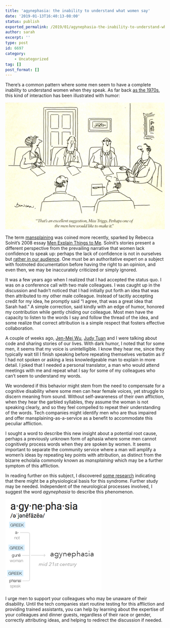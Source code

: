 ```yaml
---
title: 'agynephasia: the inability to understand what women say'
date: '2019-01-13T16:40:13-08:00'
status: publish
exported_permalink: /2019/01/agynephasia-the-inability-to-understand-what-women-say
author: sarah
excerpt: ''
type: post
id: 6697
category:
    - Uncategorized
tag: []
post_format: []
---
```

There’s a common pattern where some men seem to have a complete inability to understand women when they speak. As far back [as the 1970s](http://answers.google.com/answers/threadview/id/609976.html), this kind of interaction has been illustrated with humor:

[![an excellent suggestion, Miss Triggs. Perhaps one of the men here would like to make it](../../../uploads/2019/01/ms-triggs.jpg)](https://punch.photoshelter.com/image/I0000eHEXGJ_wImQ)

The term [mansplaining](https://thenib.com/mansplaining-explained) was coined more recently, sparked by Rebecca Solnit’s 2008 essay [Men Explain Things to Me](https://www.commondreams.org/views/2008/04/13/men-explain-things-me-facts-didnt-get-their-way). Solnit’s stories present a different perspective from the prevailing narrative that women lack confidence to speak up: perhaps the lack of confidence is not in ourselves but [rather in our audience](https://hbr.org/2018/03/is-the-confidence-gap-between-men-and-women-a-myth). One must be an authoritative expert on a subject with footnoted documentation before having the right to an opinion, and even then, we may be inaccurately criticized or simply ignored.

It was a few years ago when I realized that I had accepted the status quo. I was on a conference call with two male colleagues. I was caught up in the discussion and hadn’t noticed that I had initially put forth an idea that was then attributed to my other male colleague. Instead of tacitly accepting credit for my idea, he promptly said “I agree, that was a great idea that Sarah had.” A simple correction, said kindly with an edge of humor, honored my contribution while gently chiding our colleague. Most men have the capacity to listen to the words I say and follow the thread of the idea, and some realize that correct attribution is a simple respect that fosters effective collaboration.

A couple of weeks ago, [Jen-Mei Wu](https://twitter.com/jenmeiwu), [Judy Tuan](https://twitter.com/judytuna) and I were talking about code and sharing stories of our lives. With dark humor, I noted that for some men, it seems that my voice is unintelligible. I know they hear me, since they typically wait till I finish speaking before repeating themselves verbatim as if I had not spoken or asking a less knowledgeable man to explain in more detail. I joked that I needed a personal translator, a man who would attend meetings with me and repeat what I say for some of my colleagues who can’t seem to understand my words.

We wondered if this behavior might stem from the need to compensate for a cognitive disability where some men can hear female voices, yet struggle to discern meaning from sound. Without self-awareness of their own affliction, when they hear the garbled syllables, they assume the woman is not speaking clearly, and so they feel compelled to repeat their understanding of the words. Tech companies might identify men who are thus impaired and offer mansplaining-as-a-service as a benefit to accommodate this peculiar affliction.

I sought a word to describe this new insight about a potential root cause, perhaps a previously unknown form of aphasia where some men cannot cognitively process words when they are spoken by women. It seems important to separate the community service where a man will amplify a women’s ideas by repeating key points with attribution, as distinct from the bizarre echolalia commonly known as *mansplaining* which may be a further symptom of this affliction.

In reading further on this subject, I discovered [some research](https://www.researchgate.net/publication/268749059_Discrimination_of_voice_gender_in_the_human_auditory_cortex) indicating that there might be a physiological basis for this syndrome. Further study may be needed. Independent of the neurological processes involved, I suggest the word *agynephasia* to describe this phenomenon.

![agynephasia greek roots: a- not, gune woman, phanai speak](../../../uploads/2019/01/agynephasia.png)

I urge men to support your colleagues who may be unaware of their disability. Until the tech companies start routine testing for this affliction and providing trained assistants, you can help by learning about the expertise of your colleagues and dinner guests, regardless of their race or gender, correctly attributing ideas, and helping to redirect the discussion if needed.